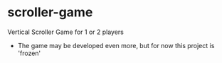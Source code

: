 scroller-game
=============

Vertical Scroller Game for 1 or 2 players

 * The game may be developed even more, but for now this project is 'frozen'
